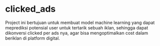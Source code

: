 # clicked_ads
Project ini bertujuan untuk membuat model machine learning yang dapat meprediksi potensial user untuk tertarik sebuah iklan, sehingga dapat dikonversi clicked per ads nya, agar bisa mengoptimalkan cost dalam beriklan di platform digital.
